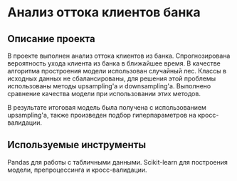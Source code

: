 # Анализ оттока клиентов банка

## Описание проекта 

В проекте выполнен анализ оттока клиентов из банка. Спрогнозирована вероятность ухода клиента из банка в ближайшее время. В качестве алгоритма простроения модели использован случайный лес. Классы в исходных данных не сбалансированы, для решения этой проблемы использованы методы upsampling'а и downsampling'а. Выполнено сравнение качества модели при использовании этих методов. 

В результате итоговая модель была получена с использованием upsampling'а, также произведен подбор гиперпараметров на кросс-валидации.

## Используемые инструменты

Pandas для работы с табличными данными.
Scikit-learn для построения модели, препроцессинга и кросс-валидации.